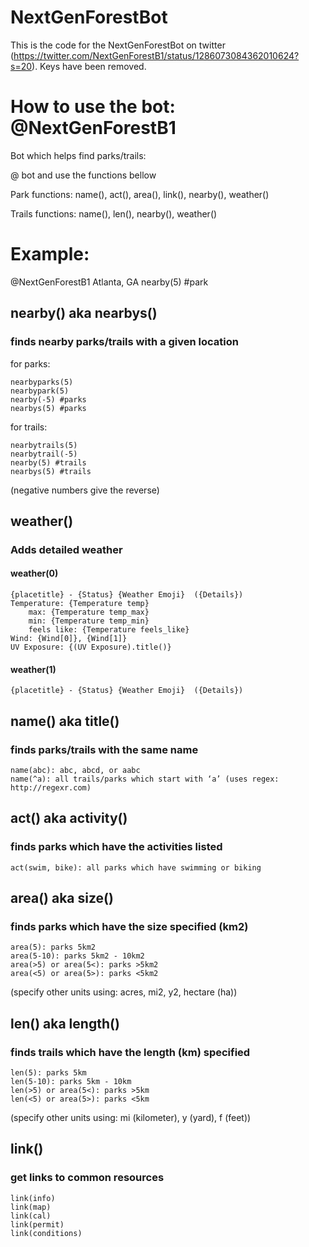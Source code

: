 # NextGenForestBot

This is the code for the NextGenForestBot on twitter (https://twitter.com/NextGenForestB1/status/1286073084362010624?s=20).
Keys have been removed.

# How to use the bot: @NextGenForestB1

Bot which helps find parks/trails:

@ bot and use the functions bellow

Park functions: name(), act(), area(), link(), nearby(), weather()

Trails functions: name(), len(), nearby(), weather()

# Example:
@NextGenForestB1
Atlanta, GA nearby(5) #park

## nearby() aka nearbys()
### finds nearby parks/trails with a given location

for parks:
	
	nearbyparks(5)
	nearbypark(5)
	nearby(-5) #parks
	nearbys(5) #parks

for trails:

	nearbytrails(5)
	nearbytrail(-5)
	nearby(5) #trails
	nearbys(5) #trails

(negative numbers give the reverse)

## weather()
### Adds detailed weather

#### weather(0)
	{placetitle} - {Status} {Weather Emoji}  ({Details})
	Temperature: {Temperature temp}
	    max: {Temperature temp_max}
	    min: {Temperature temp_min}
	    feels like: {Temperature feels_like}
	Wind: {Wind[0]}, {Wind[1]}
	UV Exposure: {(UV Exposure).title()}


#### weather(1)
	{placetitle} - {Status} {Weather Emoji}  ({Details})

## name() aka title()
### finds parks/trails with the same name

	name(abc): abc, abcd, or aabc
	name(^a): all trails/parks which start with ‘a’ (uses regex: http://regexr.com)

## act() aka activity()
### finds parks which have the activities listed

	act(swim, bike): all parks which have swimming or biking

## area() aka size()
### finds parks which have the size specified (km2)

	area(5): parks 5km2
	area(5-10): parks 5km2 - 10km2
	area(>5) or area(5<): parks >5km2
	area(<5) or area(5>): parks <5km2
(specify other units using: acres, mi2, y2, hectare (ha))

## len() aka length()
### finds trails which have the length (km) specified

	len(5): parks 5km
	len(5-10): parks 5km - 10km
	len(>5) or area(5<): parks >5km
	len(<5) or area(5>): parks <5km
(specify other units using: mi (kilometer), y (yard), f (feet))

## link()
### get links to common resources

	link(info)
	link(map)
	link(cal)
	link(permit)
	link(conditions)
